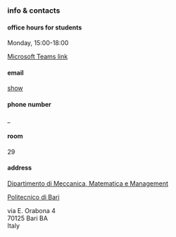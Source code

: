 
### info & contacts

#### office hours for students 
Monday, 15:00-18:00

[Microsoft Teams link](https://politecnicobari.sharepoint.com/sites/RicevimentoStudenti/Lists/Link%20Ricevimento/DispForm.aspx?ID=196&e=zB5zkq)

#### email
<a id="showEmail" href="#">show</a><a id="Email" href="#"></a> 
<script>var show = document.getElementById("showEmail");
show.addEventListener("click", function(event) { 
    var el = document.getElementById("Email");
    updateAnchor(el,show);
}, {once: true});</script>

#### phone number
_

#### room
29

#### address
[Dipartimento di Meccanica, Matematica e Management](https://www.dmmm.poliba.it/index.php/it/)

[Politecnico di Bari](https://www.poliba.it/)

via E. Orabona 4 <br style="margin: 0;">
70125 Bari BA <br style="margin: 0;">
Italy
